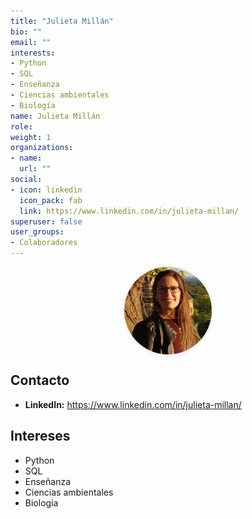 ```yaml
---
title: "Julieta Millán"
bio: ""
email: ""
interests:
- Python
- SQL
- Enseñanza
- Ciencias ambientales
- Biología
name: Julieta Millán
role:
weight: 1
organizations:
- name: 
  url: ""
social:
- icon: linkedin
  icon_pack: fab
  link: https://www.linkedin.com/in/julieta-millan/
superuser: false
user_groups:
- Colaboradores
---
```


<div style="display:flex;justify-content:center;margin:0 0 1rem 0;">
  <img
    src="avatar.png"
    alt="Foto de Julieta Millán"
    width="140" height="140"
    style="width:140px;height:140px;border-radius:9999px;object-fit:cover;display:block;box-shadow:0 1px 6px rgba(0,0,0,.12);"
  >
</div>

## Contacto
- **LinkedIn:** <https://www.linkedin.com/in/julieta-millan/>

## Intereses
- Python  
- SQL  
- Enseñanza  
- Ciencias ambientales  
- Biología
